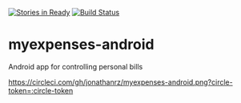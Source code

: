 [![Stories in Ready](https://badge.waffle.io/jonathanrz/myexpenses-android.svg?label=ready&title=Ready)](http://waffle.io/jonathanrz/myexpenses-android)
[![Build Status](https://circleci.com/gh/jonathanrz/myexpenses-android.png?circle-token=:circle-token)](https://circleci.com/gh/jonathanrz/myexpenses-android)

# myexpenses-android

Android app for controlling personal bills

https://circleci.com/gh/jonathanrz/myexpenses-android.png?circle-token=:circle-token